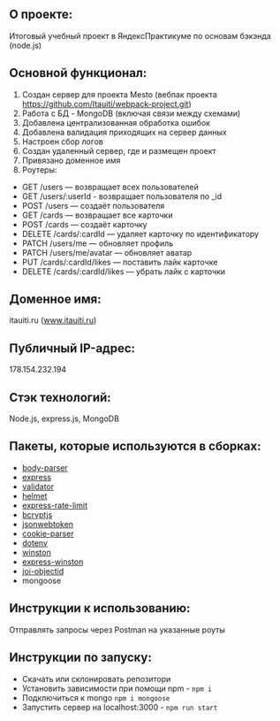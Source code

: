 
## О проекте:
Итоговый учебный проект в ЯндексПрактикуме по основам бэкэнда (node.js)

## Основной функционал: 
1. Создан сервер для проекта Mesto (вебпак проекта https://github.com/Itauiti/webpack-project.git)
2. Работа с БД - MongoDB (включая связи между схемами)
3. Добавлена централизованная обработка ошибок
4. Добавлена валидация приходящих на сервер данных
5. Настроен сбор логов
6. Создан удаленный сервер, где и размещен проект
7. Привязано доменное имя
8. Роутеры: 
- GET /users — возвращает всех пользователей
- GET /users/:userId - возвращает пользователя по _id
- POST /users — создаёт пользователя
- GET /cards — возвращает все карточки
- POST /cards — создаёт карточку
- DELETE /cards/:cardId — удаляет карточку по идентификатору
- PATCH /users/me — обновляет профиль
- PATCH /users/me/avatar — обновляет аватар
- PUT /cards/:cardId/likes — поставить лайк карточке
- DELETE /cards/:cardId/likes — убрать лайк с карточки

## Доменное имя:
itauiti.ru (www.itauiti.ru)

## Публичный IP-адрес:
178.154.232.194

## Стэк технологий:
Node.js, express.js, MongoDB

## Пакеты, которые используются в сборках:
- [body-parser](https://www.npmjs.com/package/body-parser)
- [express](https://expressjs.com)
- [validator](https://www.npmjs.com/package/validator)
- [helmet](https://helmetjs.github.io/)
- [express-rate-limit](https://www.npmjs.com/package/express-rate-limit)
- [bcryptjs](https://www.npmjs.com/package/bcryptjs)
- [jsonwebtoken](https://www.npmjs.com/package/jsonwebtoken)
- [cookie-parser](https://www.npmjs.com/package/cookie-parser)
- [dotenv](https://www.npmjs.com/package/dotenv)
- [winston](https://www.npmjs.com/package/winston)
- [express-winston](https://www.npmjs.com/package/express-winston)
- [joi-objectid](https://www.npmjs.com/package/joi-objectid)
- mongoose

## Инструкции к использованию:
Отправлять запросы через Postman на указанные роуты

## Инструкции по запуску:
- Скачать или склонировать репозитори
- Установить зависимости при помощи npm - `npm i`
- Подключиться к mongo `npm i mongoose`
- Запустить сервер на localhost:3000 - `npm run start`


